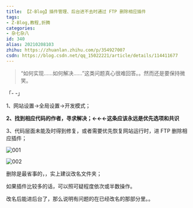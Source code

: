 ```yaml
---
title: 【Z-Blog】插件管理、后台进不去时通过 FTP 删除相应插件
tags:
- Z-Blog,教程,折腾
categories:
- 杂七杂八
id: 340
alias: 20210208103
zhihu: https://zhuanlan.zhihu.com/p/354927007
csdn: https://blog.csdn.net/qq_15022221/article/details/114411677
---
```


> “如何实现……如何解决……”这类问题真心很难回答。。然而还是要保持微笑。

「- -」

1、网站设置→全局设置→开发模式；

<!--more-->

**2、找到相应代码的作者，寻求解决；←←←这条应该永远是优先选项和共识**

3、代码层面未能及时得到修复，或者需要优先恢复网站运行时，进 FTP 删除相应插件；

![001](https://i.loli.net/2021/02/08/iSUrz9MLQNBDKtj.png "001")

![002](https://i.loli.net/2021/02/08/nh8gQRbMUOEDNlo.png "002")

删除是最省事的，，实上建议改名文件夹；

如果插件比较多的话，可以照可疑程度依次或半数操作。

改名后能进后台了，那么说明有问题的在已经改名的那部分里。。
